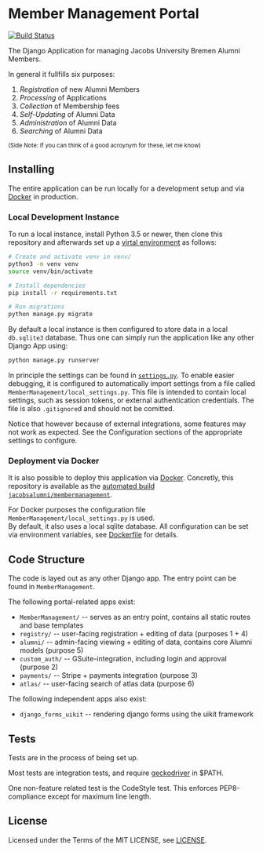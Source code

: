 # Member Management Portal

[![Build Status](https://travis-ci.org/JacobsAlumni/MemberManagement.svg?branch=master)](https://travis-ci.org/JacobsAlumni/MemberManagement)

The Django Application for managing Jacobs University Bremen Alumni Members. 

In general it fullfills six purposes: 

1. *Registration* of new Alumni Members
2. *Processing* of Applications
3. *Collection* of Membership fees
4. *Self-Updating* of Alumni Data
5. *Administration* of Alumni Data
6. *Searching* of Alumni Data

<small>(Side Note: If you can think of a good acroynym for these, let me know)</small>

## Installing

The entire application can be run locally for a development setup and via [Docker](https://www.docker.com/) in production. 

### Local Development Instance

To run a local instance, install Python 3.5 or newer, then clone this repository and afterwards set up a [virtal environment](https://docs.python.org/3/library/venv.html) as follows:

```bash
# Create and activate venv in venv/ 
python3 -m venv venv
source venv/bin/activate

# Install dependencies
pip install -r requirements.txt

# Run migrations
python manage.py migrate
```

By default a local instance is then configured to store data in a local `db.sqlite3` database. 
Thus one can simply run the application like any other Django App using:

```bash
python manage.py runserver
```


In principle the settings can be found in [`settings.py`](MemberManagement/settings.py). 
To enable easier debugging, it is configured to automatically import settings from a file called `MemberManagement/local_settings.py`.
This file is intended to contain local settings, such as session tokens, or external authentication credentials. 
The file is also `.gitignore`d and should not be comitted. 

Notice that however because of external integrations, some features may not work as expected. 
See the Configuration sections of the appropriate settings to configure. 

### Deployment via Docker

It is also possible to deploy this application via [Docker](https://www.docker.com/). 
Concretly, this repository is available as the [automated build](https://docs.docker.com/v17.12/docker-cloud/builds/automated-build/) [`jacobsalumni/membermanagement`](https://hub.docker.com/r/jacobsalumni/membermanagement/). 

For Docker purposes the configuration file `MemberManagement/local_settings.py` is used.  
By default, it also uses a local sqlite database. 
All configuration can be set via environment variables, see [Dockerfile](Dockerfile) for details. 

## Code Structure

The code is layed out as any other Django app.
The entry point can be found in `MemberManagement`. 

The following portal-related apps exist:

- `MemberManagement/` -- serves as an entry point, contains all static routes and base templates
- `registry/` -- user-facing registration + editing of data (purposes 1 + 4)
- `alumni/` -- admin-facing viewing + editing of data, contains core Alumni models (purpose 5)
- `custom_auth/` -- GSuite-integration, including login and approval (purpose 2)
- `payments/` -- Stripe + payments integration (purpose 3)
- `atlas/` -- user-facing search of atlas data (purpose 6)

The following independent apps also exist:

- `django_forms_uikit` -- rendering django forms using the uikit framework

## Tests

Tests are in the process of being set up. 

Most tests are integration tests, and require [geckodriver](https://github.com/mozilla/geckodriver) in $PATH. 

One non-feature related test is the CodeStyle test. This enforces PEP8-compliance except for maximum line length.

## License
Licensed under the Terms of the MIT LICENSE, see [LICENSE](LICENSE). 
